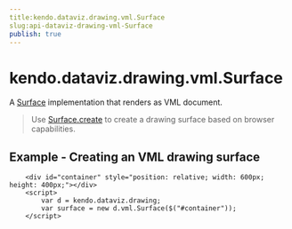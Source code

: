 ```yaml
---
title:kendo.dataviz.drawing.vml.Surface
slug:api-dataviz-drawing-vml-Surface
publish: true
---
```


# kendo.dataviz.drawing.vml.Surface

A [Surface](./surface) implementation that renders as VML document.

> Use [Surface.create](./surface#methods-create) to create a drawing surface based on browser capabilities.

## Example - Creating an VML drawing surface

        <div id="container" style="position: relative; width: 600px; height: 400px;"></div>
        <script>
            var d = kendo.dataviz.drawing;
            var surface = new d.vml.Surface($("#container"));
        </script>

